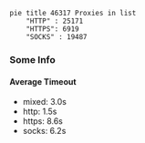 
```mermaid
pie title 46317 Proxies in list
    "HTTP" : 25171
    "HTTPS": 6919
    "SOCKS" : 19487
```

### Some Info
#### Average Timeout

- mixed: 3.0s
- http: 1.5s
- https: 8.6s
- socks: 6.2s
